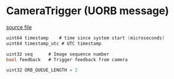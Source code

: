 # CameraTrigger (UORB message)

[source file](https://github.com/PX4/PX4-Autopilot/blob/main/msg/CameraTrigger.msg)

```c
uint64 timestamp	# time since system start (microseconds)
uint64 timestamp_utc # UTC timestamp

uint32 seq		# Image sequence number
bool feedback	# Trigger feedback from camera

uint32 ORB_QUEUE_LENGTH = 2

```

